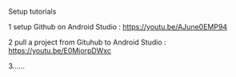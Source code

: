 Setup tutorials 

1  setup Github on Android Studio                : https://youtu.be/AJune0EMP94

2  pull a project from Gituhub to Android Studio : https://youtu.be/E0MjorpDWxc

3......
